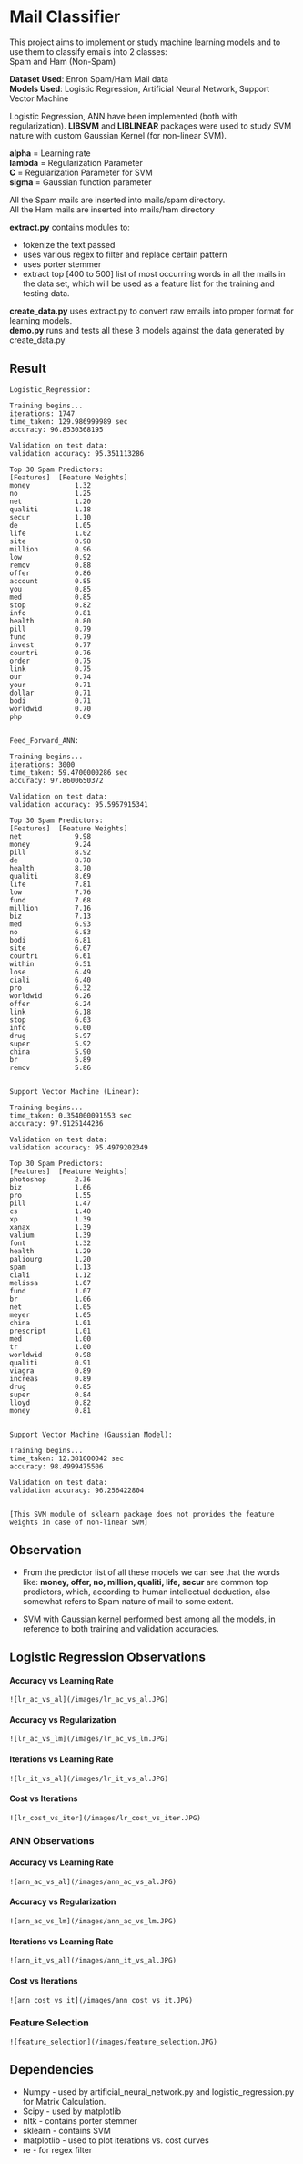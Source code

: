 Mail Classifier 
====================

This project aims to implement or study machine learning models and to use them to classify emails into 2 classes:  
Spam and Ham (Non-Spam)
  
**Dataset Used**: Enron Spam/Ham Mail data  
**Models Used**: Logistic Regression, Artificial Neural Network, Support Vector Machine

Logistic Regression, ANN have been implemented (both with regularization). **LIBSVM** and **LIBLINEAR** packages were used to study SVM nature with custom Gaussian Kernel (for non-linear SVM).

**alpha** = Learning rate  
**lambda** = Regularization Parameter  
**C** = Regularization Parameter for SVM  
**sigma** = Gaussian function parameter

All the Spam mails are inserted into mails/spam directory.  
All the Ham mails are inserted into mails/ham directory

**extract.py** contains modules to:

 - tokenize the text passed
 - uses various regex to filter and replace certain pattern
 - uses porter stemmer
 - extract top [400 to 500] list of most occurring words in all the
   mails in the data set, which will be used as a feature list for the
   training and testing data.

**create_data.py** uses extract.py to convert raw emails into proper format for learning models.  
**demo.py** runs and tests all these 3 models against the data generated by create_data.py

Result
------

    Logistic_Regression:
    
    Training begins...
    iterations: 1747
    time_taken: 129.986999989 sec
    accuracy: 96.8530368195
    
    Validation on test data:
    validation accuracy: 95.351113286
    
    Top 30 Spam Predictors:
    [Features]	[Feature Weights]
    money           1.32
    no              1.25
    net             1.20
    qualiti         1.18
    secur           1.10
    de              1.05
    life            1.02
    site            0.98
    million         0.96
    low             0.92
    remov           0.88
    offer           0.86
    account         0.85
    you             0.85
    med             0.85
    stop            0.82
    info            0.81
    health          0.80
    pill            0.79
    fund            0.79
    invest          0.77
    countri         0.76
    order           0.75
    link            0.75
    our             0.74
    your            0.71
    dollar          0.71
    bodi            0.71
    worldwid        0.70
    php             0.69
    
    
    Feed_Forward_ANN:
    
    Training begins...
    iterations: 3000
    time_taken: 59.4700000286 sec
    accuracy: 97.8600650372
    
    Validation on test data:
    validation accuracy: 95.5957915341
    
    Top 30 Spam Predictors:
    [Features]	[Feature Weights]
    net             9.98
    money           9.24
    pill            8.92
    de              8.78
    health          8.70
    qualiti         8.69
    life            7.81
    low             7.76
    fund            7.68
    million         7.16
    biz             7.13
    med             6.93
    no              6.83
    bodi            6.81
    site            6.67
    countri         6.61
    within          6.51
    lose            6.49
    ciali           6.40
    pro             6.32
    worldwid        6.26
    offer           6.24
    link            6.18
    stop            6.03
    info            6.00
    drug            5.97
    super           5.92
    china           5.90
    br              5.89
    remov           5.86
    
    
    Support Vector Machine (Linear):
    
    Training begins...
    time_taken: 0.354000091553 sec
    accuracy: 97.9125144236
    
    Validation on test data:
    validation accuracy: 95.4979202349
    
    Top 30 Spam Predictors:
    [Features]	[Feature Weights]
    photoshop       2.36
    biz             1.66
    pro             1.55
    pill            1.47
    cs              1.40
    xp              1.39
    xanax           1.39
    valium          1.39
    font            1.32
    health          1.29
    paliourg        1.20
    spam            1.13
    ciali           1.12
    melissa         1.07
    fund            1.07
    br              1.06
    net             1.05
    meyer           1.05
    china           1.01
    prescript       1.01
    med             1.00
    tr              1.00
    worldwid        0.98
    qualiti         0.91
    viagra          0.89
    increas         0.89
    drug            0.85
    super           0.84
    lloyd           0.82
    money           0.81
    
    
    Support Vector Machine (Gaussian Model):
    
    Training begins...
    time_taken: 12.381000042 sec
    accuracy: 98.4999475506
    
    Validation on test data:
    validation accuracy: 96.256422804
    
    
    [This SVM module of sklearn package does not provides the feature weights in case of non-linear SVM]

Observation 
-----------

 - From the predictor list of all these models we can see that the words
   like:  	**money, offer, no, million, qualiti, life, secur** are common
   top predictors, 	which, according to human intellectual deduction,
   also somewhat refers to Spam nature of mail to some extent.

 - SVM with Gaussian kernel performed best among all the models, in
   reference to both training and validation accuracies.
   
## Logistic Regression Observations

#### Accuracy vs Learning Rate

	![lr_ac_vs_al](/images/lr_ac_vs_al.JPG)
	
#### Accuracy vs Regularization

	![lr_ac_vs_lm](/images/lr_ac_vs_lm.JPG)
	
#### Iterations vs Learning Rate

	![lr_it_vs_al](/images/lr_it_vs_al.JPG)
	
#### Cost vs Iterations

	![lr_cost_vs_iter](/images/lr_cost_vs_iter.JPG)  

###  ANN Observations

#### Accuracy vs Learning Rate
	
	![ann_ac_vs_al](/images/ann_ac_vs_al.JPG)
	
#### Accuracy vs Regularization
	
	![ann_ac_vs_lm](/images/ann_ac_vs_lm.JPG)
	
#### Iterations vs Learning Rate

	![ann_it_vs_al](/images/ann_it_vs_al.JPG)
	
#### Cost vs Iterations

	![ann_cost_vs_it](/images/ann_cost_vs_it.JPG)

### Feature Selection

	![feature_selection](/images/feature_selection.JPG)

Dependencies
------------

 - Numpy - used by artificial_neural_network.py and logistic_regression.py for Matrix Calculation.  
 - Scipy - used by matplotlib  
 - nltk - contains porter stemmer  
 - sklearn - contains SVM  
 - matplotlib - used to plot iterations vs. cost curves  
 - re - for regex filter

